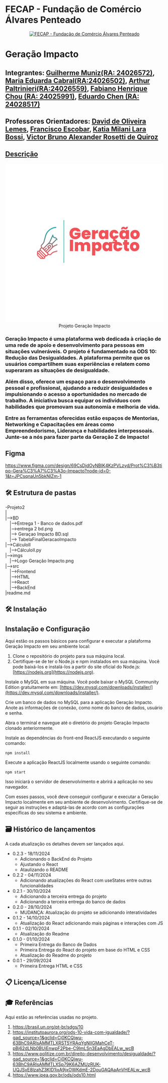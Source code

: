 # FECAP - Fundação de Comércio Álvares Penteado

<p align="center">
<a href= "https://www.fecap.br/"><img src="https://encrypted-tbn0.gstatic.com/images?q=tbn:ANd9GcRhZPrRa89Kma0ZZogxm0pi-tCn_TLKeHGVxywp-LXAFGR3B1DPouAJYHgKZGV0XTEf4AE&usqp=CAU" alt="FECAP - Fundação de Comércio Álvares Penteado" border="0"></a>
</p>

# Geração Impacto



## Integrantes: <a href="//www.linkedin.com/in/guimuniiz/">Guilherme Muniz(RA: 24026572)</a>, <a href="https://www.linkedin.com/in/maria-eduarda-c-foloni-a6074425a/">Maria Eduarda Cabral(RA:24026502)</a>, <a href="https://github.com/arthur-paltrinieri">Arthur Paltrinieri(RA:24026559)</a>, <a href="https://github.com/FabianoChou">Fabiano Henrique Chou (RA: 24025991)</a>, <a href="https://github.com/LiuYueLYHX">Eduardo Chen (RA: 24028517)</a>

## Professores Orientadores: <a href="https://www.linkedin.com/in/dolemes/">David de Oliveira Lemes</a>, <a href="https://www.linkedin.com/in/francisco-escobar/">Francisco Escobar</a>, <a href="https://www.linkedin.com/in/katia-bossi/">Katia Milani Lara Bossi</a>, <a href="https://www.linkedin.com/in/victorbarq">Victor Bruno Alexander Rosetti de Quiroz
## Descrição

<p align="center">
<img src="https://github.com/2024-2-NCC2/Projeto2/blob/main/Imgs/Logo%20Gera%C3%A7%C3%A3o%20Impacto.png" alt="Geração Impacto" border="0">
           <a>Projeto Geração Impacto</a>
</p>

<h3>
  Geração Impacto é uma plataforma web dedicada à criação de uma rede de apoio e desenvolvimento para pessoas em situações vulneráveis. O projeto é fundamentado na ODS 10: Redução das Desigualdades. A plataforma permite que os usuários compartilhem suas experiências e relatem como superaram as situações de desigualdade.

Além disso, oferece um espaço para o desenvolvimento pessoal e profissional, ajudando a reduzir desigualdades e impulsionando o acesso a oportunidades no mercado de trabalho. A iniciativa busca equipar os indivíduos com habilidades que promovam sua autonomia e melhoria de vida.

Entre as ferramentas oferecidas estão espaços de Mentorias, Networking e Capacitações em áreas como Empreendedorismo, Liderança e habilidades interpessoais. Junte-se a nós para fazer parte da Geração Z de Impacto!
</h3>

## Figma
https://www.figma.com/design/69CsDjdOyNBIK4KzPVLzyd/Prot%C3%B3tipo-Gera%C3%A7%C3%A3o-Impacto?node-id=0-1&t=JPCsqnaUn5bkNIZm-1

## 🛠 Estrutura de pastas

-Projeto2<br>
|<br>
|-->BD<br>
  &emsp;|-->Entrega 1 - Banco de dados.pdf<br>
   &emsp;|-->entrega 2 bd.png<br>
  &emsp;|--> Geraçao Impacto BD.sql<br>
  &emsp;|--> TabelaFinalGeracaoImpacto<br>
|-->CálculoII<br>
  &emsp;|-->CálculoII.py<br>
|-->imgs<br>
&emsp;|-->Logo Geração Impacto.png<br>
|-->src<br>
  &emsp;|-->Frontend<br>
    &emsp;|-->HTML<br>
      &emsp;|-->React<br>
       &emsp;|-->BackEnd<br>
|readme.md<br>


## 🛠 Instalação

## Instalação e Configuração

Aqui estão os passos básicos para configurar e executar a plataforma Geração Impacto em seu ambiente local:

1. Clone o repositório do projeto para sua máquina local.
2. Certifique-se de ter o Node.js e npm instalados em sua máquina. Você pode baixá-los e instalá-los a partir do site oficial do Node.js: [https://nodejs.org](https://nodejs.org).

Instale o MySQL em sua máquina. Você pode baixar o MySQL Community Edition gratuitamente em: [https://dev.mysql.com/downloads/installer/](https://dev.mysql.com/downloads/installer/).

Crie um banco de dados no MySQL para a aplicação Geração Impacto. Anote as informações de conexão, como nome do banco de dados, usuário e senha.

Abra o terminal e navegue até o diretório do projeto Geração Impacto clonado anteriormente.

Instale as dependências do front-end ReactJS executando o seguinte comando:
```
npm install
```

Execute a aplicação ReactJS localmente usando o seguinte comando:
```
npm start
```

Isso iniciará o servidor de desenvolvimento e abrirá a aplicação no seu navegador.

Com esses passos, você deve conseguir configurar e executar a Geração Impacto localmente em seu ambiente de desenvolvimento. Certifique-se de seguir as instruções e adaptá-las de acordo com as configurações específicas do seu sistema e ambiente.

## 🗃 Histórico de lançamentos

A cada atualização os detalhes devem ser lançados aqui.


* 0.2.3 - 18/11/2024
    * Adicionando o BackEnd do Projeto
    * Ajustando o React
    * Ataulizando o README
* 0.2.2 - 04/11/2024
    * Adicionando atualizações do React com useStates entre outras funcionalidades
* 0.2.1 - 30/10/2024
    * Adicionando a terceira entrega do projeto
    * Adicionando a terceira entrega do banco de dados
* 0.2.0 - 28/10/2024
    * MUDANÇA: Atualização do projeto se adicionando interatividades 
* 0.1.2 - 14/10/2024
    * Atualização do React adicionando mais páginas e interações com JS
* 0.1.1 - 02/10/2024
    * Atualização do Readme
* 0.1.0 - 01/10/2024
    * Primeira Entrega do Banco de Dados
    * Primeira Entrega do React do projeto em base do HTML e CSS 
    * Atualização do Readme do projeto
* 0.0.1 - 29/09/2024
    * Primeira Entrega HTML e CSS

## 📋 Licença/License


## 🎓 Referências

Aqui estão as referências usadas no projeto.

1. <https://brasil.un.org/pt-br/sdgs/10>
2. <https://institutoaurora.org/ods-10-vida-com-igualdade/?gad_source=1&gclid=Cj0KCQjwu-63BhC9ARIsAMMTLXRST5YRAqYgNlIGMahCeT-pBj62dLNb0BUiEnwpF2Pbe-C9ImLSn3EaAgDbEALw_wcB>
3. <https://www.politize.com.br/direito-desenvolvimento/desigualdade/?gad_source=1&gclid=Cj0KCQjwu-63BhC9ARIsAMMTLXSp79K6AZMUzRUK-UQJSvE8lzahZ3KID1jxA9jxOWKdmE-2DouGAQAaAnVHEALw_wcB>
4. <https://www.ipea.gov.br/ods/ods10.html>
